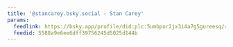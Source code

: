 ```yaml
---
title: '@stancarey.bsky.social - Stan Carey'
params:
  feedlink: https://bsky.app/profile/did:plc:5umbpor2jx3i4a7g5gureesq/rss
  feedid: 5588a9e6ee6dff39756245d5025d144b
---
```

